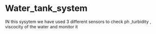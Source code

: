 # Water_tank_system
IN this sysytem we have used 3 different sensors to check ph ,turbidity , viscocity of the water and monitor it 
